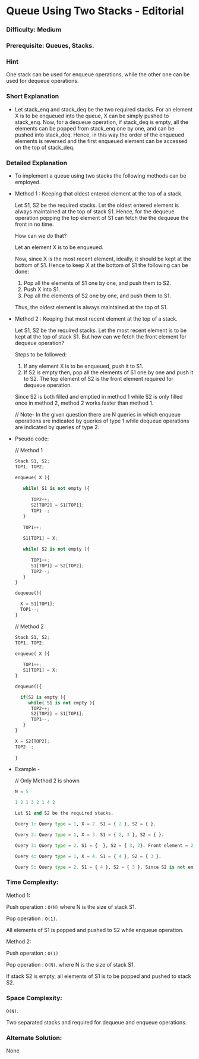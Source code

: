 # Queue Using Two Stacks - Editorial

### Difficulty:  Medium

### Prerequisite:  Queues, Stacks.

### Hint

One stack can be used for enqueue operations, while the other one can be used for dequeue operations.

### Short Explanation

* Let stack_enq and stack_deq be the two required stacks. For an element X is to be enqueued into the queue, X can be simply pushed to stack_enq. 
  Now, for a dequeue operation, if stack_deq is empty, all the elements can be popped from stack_enq one by one, and can be pushed into stack_deq. Hence, in this way the order of the enqueued elements is reversed and the first enqueued element can be accessed on the top of stack_deq.
  
### Detailed Explanation

* To implement a queue using two stacks the following methods can be employed.
  
* Method 1 : Keeping that oldest entered element at the top of a stack. 
  
  Let S1, S2 be the required stacks. Let the oldest entered element is always maintained at the top of stack S1. Hence, for the dequeue operation popping the top element of S1 can fetch the the dequeue the front in no time.
  
  How can we do that?

  Let an element X is to be enqueued.

  Now, since X is the most recent element, ideally, it should be kept at the bottom of S1. Hence to keep X at the bottom of S1 the following can be done:
  1. Pop all the elements of S1 one by one, and push them to S2.
  2. Push X into S1.
  3. Pop all the elements of S2 one by one, and push them to S1.
  
  Thus, the oldest element is always maintained at the top of S1.

* Method 2 : Keeping that most recent element at the top of a stack. 
  
  Let S1, S2 be the required stacks. Let the most recent element is to be kept at the top of stack S1. But how can we fetch the front element for dequeue operation? 

  Steps to be followed:

  1. If any element X is to be enqueued, push it to S1.
  2. If S2 is empty then, pop all the elements of S1 one by one and push it to S2. The top element of S2 is the front element required for dequeue operation.

  Since S2 is both filled and emptied in method 1 while S2 is only filled once in method 2, method 2 works faster than method 1.
  
  // Note- In the given question there are N queries in which enqueue operations are indicated by queries of type 1 while dequeue operations are indicated by queries of type 2. 

* Pseudo code:
  
  // Method 1
  ```python
  Stack S1, S2;
  TOP1, TOP2;
  
  enqueue( X ){
    
     while( S1 is not empty ){
     
        TOP2++;
        S2[TOP2] = S1[TOP1];
        TOP1--;
     }
     
     TOP1++;
     
     S1[TOP1] = X;

     while( S2 is not empty ){
     
        TOP1++;
        S1[TOP1] = S2[TOP2];
        TOP2--;
     }
  }
  
  dequeue(){
  
    X = S1[TOP1];
    TOP1--;
  }
  ```
 
  // Method 2
  
  ```python
  Stack S1, S2;
  TOP1, TOP2;
  
  enqueue( X ){
    
     TOP1++;
     S1[TOP1] = X;
  }
  
  dequeue(){

    if(S2 is empty ){
       while( S1 is not empty ){
        TOP2++;
        S2[TOP2] = S1[TOP1];
        TOP1--;
     }  
  }

  X = S2[TOP2];
  TOP2--;
 
  }
  ```
* Example -
  
  // Only Method 2 is shown
  ```python
  N = 5
  
  1 2 1 3 2 1 4 2
  
  Let S1 and S2 be the required stacks.

  Query 1: Query type = 1, X = 2. S1 = { 2 }, S2 = { }.
  
  Query 2: Query type = 1, X = 3. S1 = { 2, 3 }, S2 = { }.
  
  Query 3: Query type = 2. S1 = {  }, S2 = { 3, 2}. Front element = 2, hence update S2 = { 3 }.
  
  Query 4: Query type = 1, X = 4. S1 = { 4 }, S2 = { 3 }.
  
  Query 5: Query type = 2. S1 = { 4 }, S2 = { 3 }. Since S2 is not empty, front element = 3, updated S2 = { }.
  ```

### Time Complexity:

Method 1:

Push operation : `O(N)` where N is the size of stack S1.

Pop operation : `O(1)`.

All elements of S1 is popped and pushed to S2 while enqueue operation.

Method 2:

Push operation : `O(1)`

Pop operation : `O(N)`. where N is the size of stack S1.

If stack S2 is empty, all elements of S1 is to be popped and pushed to stack S2.

### Space Complexity:

`O(N)`.

Two separated stacks and required for dequeue and enqueue operations.

### Alternate Solution:

None

